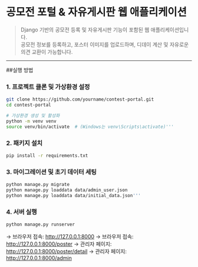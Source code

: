 # 공모전 포털 & 자유게시판 웹 애플리케이션

> Django 기반의 공모전 등록 및 자유게시판 기능이 포함된 웹 애플리케이션입니다.  
> 공모전 정보를 등록하고, 포스터 이미지를 업로드하며, 디데이 계산 및 자유로운 의견 교환이 가능합니다.

---

##실행 방법

### 1. 프로젝트 클론 및 가상환경 설정

```bash
git clone https://github.com/yourname/contest-portal.git
cd contest-portal

# 가상환경 생성 및 활성화
python -m venv venv
source venv/bin/activate  # (Windows는 venv\Scripts\activate)'''
```

### 2. 패키지 설치

```bash
pip install -r requirements.txt
```

### 3. 마이그레이션 및 초기 데이터 세팅
```bash
python manage.py migrate
python manage.py loaddata data/admin_user.json
python manage.py loaddata data/initial_data.json'''
```

### 4. 서버 실행
```bash
python manage.py runserver
```
→ 브라우저 접속: http://127.0.0.1:8000
→ 브라우저 접속: http://127.0.0.1:8000/poster
→ 관리자 페이지: http://127.0.0.1:8000/poster/detail
→ 관리자 페이지: http://127.0.0.1:8000/admin